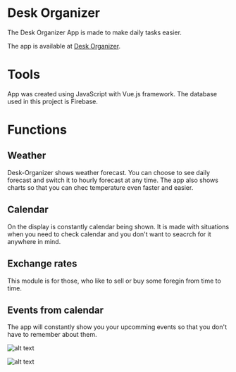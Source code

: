 # Desk Organizer

The Desk Organizer App is made to make daily tasks easier.

The app is available at [Desk Organizer](http://wizard.uek.krakow.pl/~s206127/desk-organizer/#/).

# Tools

App was created using JavaScript with Vue.js framework.
The database used in this project is Firebase.

# Functions

## Weather

Desk-Organizer shows weather forecast. You can choose to see daily forecast and switch it to hourly forecast at any time.
The app also shows charts so that you can chec temperature even faster and easier.

## Calendar

On the display is constantly calendar being shown. It is made with situations when you need to check calendar and you don't want to seacrch for it anywhere in mind.

## Exchange rates

This module is for those, who like to sell or buy some foregin from time to time.

## Events from calendar

The app will constantly show you your upcomming events so that you don't have to remember about them.

![alt text](https://ibb.co/xS7znBj "Home panel")

![alt text](https://ibb.co/xS7znBj)


